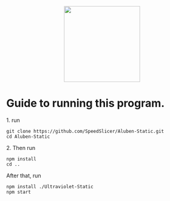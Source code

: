 <p align="center"><img src="https://raw.githubusercontent.com/SpeedSlicer/Aluben-Static/public/logo.jpg" height="200"></p>
<h1>Guide to running this program.</h1>
<p>1. run </p>

```
git clone https://github.com/SpeedSlicer/Aluben-Static.git
cd Aluben-Static
```
<p>2. Then run</p>

```
npm install
cd ..
```
<p>After that, run</p>



```
npm install ./Ultraviolet-Static
npm start
```
